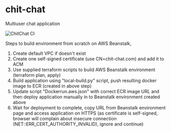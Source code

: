 # chit-chat

Multiuser chat application

![ChitChat CI](https://github.com/mohankapil3/chit-chat/workflows/ChitChat%20CI/badge.svg)

Steps to build environment from scratch on AWS Beanstalk,

1. Create default VPC if doesn't exist
2. Create one self-signed certificate (use CN=chit-chat.com) and add it to ACM 
3. Use supplied terraform scripts to build AWS Beanstalk environment (terraform plan, apply)
4. Build application using "local-build.py" script, push resulting docker image to ECR (created in above step)
5. Update script "Dockerrun.aws.json" with correct ECR image URL and then deploy application manually in to Beanstalk environment created above
6. Wait for deployment to complete, copy URL from Beanstalk environment page and access application on HTTPS (as certificate is self-signed, browser will complain about insecure connection (NET::ERR_CERT_AUTHORITY_INVALID), ignore and continue)
